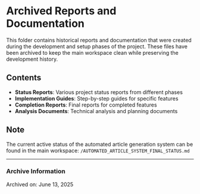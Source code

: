 # Archived Reports and Documentation

This folder contains historical reports and documentation that were created during the development and setup phases of the project. These files have been archived to keep the main workspace clean while preserving the development history.

## Contents

- **Status Reports**: Various project status reports from different phases
- **Implementation Guides**: Step-by-step guides for specific features
- **Completion Reports**: Final reports for completed features
- **Analysis Documents**: Technical analysis and planning documents

## Note

The current active status of the automated article generation system can be found in the main workspace:
`/AUTOMATED_ARTICLE_SYSTEM_FINAL_STATUS.md`

---

### Archive Information

Archived on: June 13, 2025
